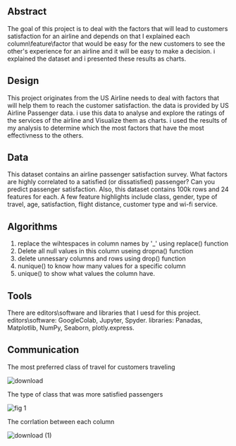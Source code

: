 

## Abstract
The goal of this project is to deal with the factors that will lead to customers satisfaction for an airline and depends on that I explained each column\feature\factor that would be easy for the new customers to see the other's experience for an airline and it will be easy to make a decision. i explained the dataset and i presented these results as charts.



## Design
This project originates from the US Airline needs to deal with factors that will help them to reach the customer satisfaction. the data is provided by US Airline Passenger data. i use this data to analyse and explore the ratings of the services of the airline and Visualize them as charts. i used the results of my analysis to determine which the most factors that have the most effectivness to the others.   

## Data
This dataset contains an airline passenger satisfaction survey. What factors are highly correlated to a satisfied (or dissatisfied) passenger? Can you predict passenger satisfaction.
Also, this dataset contains 100k rows and 24 features for each. A few feature highlights include class, gender, type of travel, age, satisfaction, flight distance, customer type and wi-fi service.


## Algorithms
1. replace the wihtespaces in column names by '_' using replace() function  
2. Delete all null values in this column useing dropna() function
3. delete unnessary columns and rows using drop() function 
4. nunique() to know how many values for a specific column 
5. unique() to show what values the column have.


## Tools
There are editors\software and libraries that I uesd for this project. editors\software: GoogleColab, Jupyter, Spyder. libraries: Panadas, Matplotlib, NumPy, Seaborn, plotly.express.  


## Communication

The most preferred class of travel for customers traveling

![download](https://user-images.githubusercontent.com/74211933/142735829-fdaaf92d-6461-4b6e-b4cc-1b2ff5d3edfb.png)

The type of class that was more satisfied passengers 

![fig 1](https://user-images.githubusercontent.com/74211933/142735923-e922285f-f63d-4d46-bf1f-8b7ce5a8d8c4.png)

The corrlation between each column 

![download (1)](https://user-images.githubusercontent.com/74211933/142735996-ebe733a8-a7ce-42b4-85a1-10765a96a554.png)











